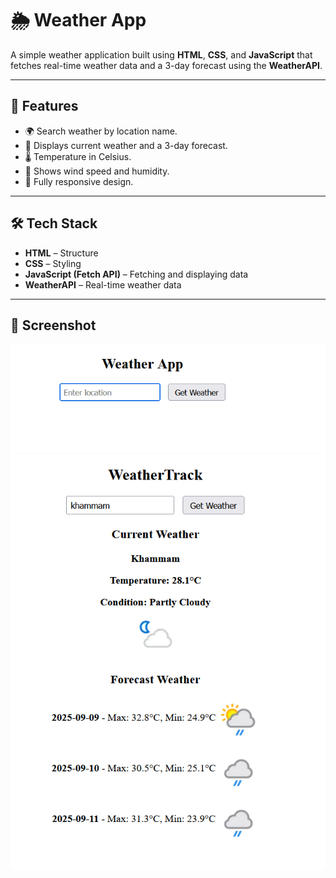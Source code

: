 # 🌦 Weather App

A simple weather application built using **HTML**, **CSS**, and **JavaScript** that fetches real-time weather data and a 3-day forecast using the **WeatherAPI**.

---

## 🚀 Features
- 🌍 Search weather by location name.
- 📅 Displays current weather and a 3-day forecast.
- 🌡 Temperature in Celsius.
- 💨 Shows wind speed and humidity.
- 📱 Fully responsive design.

---

## 🛠 Tech Stack
- **HTML** – Structure
- **CSS** – Styling
- **JavaScript (Fetch API)** – Fetching and displaying data
- **WeatherAPI** – Real-time weather data

---

## 📸 Screenshot
![alt text](<Screenshot1.png>)
![alt text](<Screenshot2.png>)